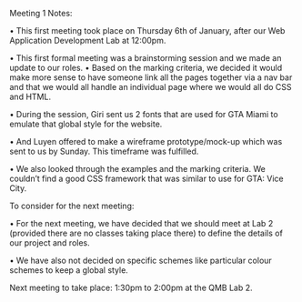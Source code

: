 Meeting 1 Notes:

• This first meeting took place on Thursday 6th of January, after our Web Application Development Lab at 12:00pm. 

• This first formal meeting was a brainstorming session and we made an update to our roles. 
• Based on the marking criteria, we decided it would make more sense to have someone link all the pages together via a nav bar and that we would all handle an individual page where we would all do CSS and HTML. 

• During the session, Giri sent us 2 fonts that are used for GTA Miami to emulate that global style for the website. 

• And Luyen offered to make a wireframe prototype/mock-up which was sent to us by Sunday. This timeframe was fulfilled.

• We also looked through the examples and the marking criteria. We couldn’t find a good CSS framework that was similar to use for GTA: Vice City. 

To consider for the next meeting: 

• For the next meeting, we have decided that we should meet at Lab 2 (provided there are no classes taking place there) to define the details of our project and roles. 

• We have also not decided on specific schemes like particular colour schemes to keep a global style. 

Next meeting to take place: 1:30pm to 2:00pm at the QMB Lab 2. 
